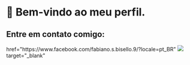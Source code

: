 # 👋 Bem-vindo ao meu perfil.
## Entre em contato comigo:

<div>
<a> href="https://www.facebook.com/fabiano.s.bisello.9/?locale=pt_BR" <img src="https://cdn.jsdelivr.net/gh/devicons/devicon/icons/facebook/facebook-original.svg" /> target="_blank" </a>
</div>
